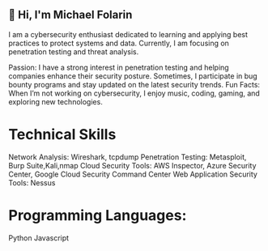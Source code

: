 ## 👋 Hi, I'm Michael Folarin

I am a cybersecurity enthusiast dedicated to learning and applying best practices to protect systems and data. Currently, I am focusing on penetration testing and threat analysis. 

Passion: I have a strong interest in penetration testing and helping companies enhance their security posture. Sometimes, I participate in bug bounty programs and stay updated on the latest security trends.
Fun Facts: When I’m not working on cybersecurity, I enjoy music, coding, gaming, and exploring new technologies.

# Technical Skills
 Network Analysis: Wireshark, tcpdump
Penetration Testing: Metasploit, Burp Suite,Kali,nmap
Cloud Security Tools: AWS Inspector, Azure Security Center, Google Cloud Security Command Center
Web Application Security Tools: Nessus

# Programming Languages:
Python
Javascript 


